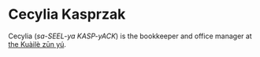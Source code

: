 # Cecylia Kasprzak

Cecylia (_sa-SEEL-ya KASP-yACK_) is the bookkeeper and office manager at [the Kuàilè zūn yú].

[the Kuàilè zūn yú]: ../Locations/SoyProcessingPlant.md